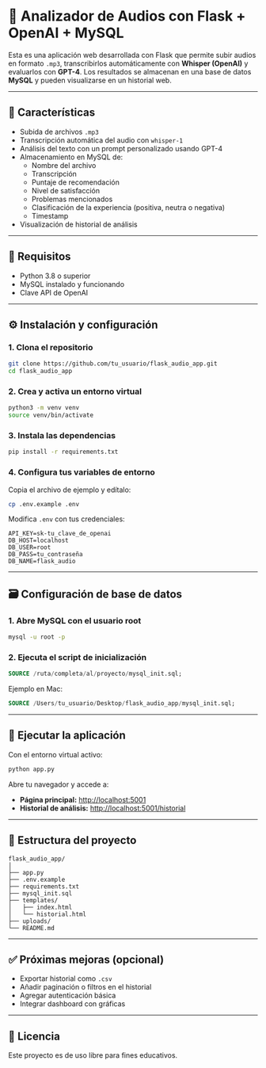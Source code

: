 # 🧠 Analizador de Audios con Flask + OpenAI + MySQL

Esta es una aplicación web desarrollada con Flask que permite subir audios en formato `.mp3`, transcribirlos automáticamente con **Whisper (OpenAI)** y evaluarlos con **GPT-4**. Los resultados se almacenan en una base de datos **MySQL** y pueden visualizarse en un historial web.

---

## 🚀 Características

- Subida de archivos `.mp3`
- Transcripción automática del audio con `whisper-1`
- Análisis del texto con un prompt personalizado usando GPT-4
- Almacenamiento en MySQL de:
  - Nombre del archivo
  - Transcripción
  - Puntaje de recomendación
  - Nivel de satisfacción
  - Problemas mencionados
  - Clasificación de la experiencia (positiva, neutra o negativa)
  - Timestamp
- Visualización de historial de análisis

---

## 🧰 Requisitos

- Python 3.8 o superior
- MySQL instalado y funcionando
- Clave API de OpenAI

---

## ⚙️ Instalación y configuración

### 1. Clona el repositorio

```bash
git clone https://github.com/tu_usuario/flask_audio_app.git
cd flask_audio_app
```

### 2. Crea y activa un entorno virtual

```bash
python3 -m venv venv
source venv/bin/activate
```

### 3. Instala las dependencias

```bash
pip install -r requirements.txt
```

### 4. Configura tus variables de entorno

Copia el archivo de ejemplo y edítalo:

```bash
cp .env.example .env
```

Modifica `.env` con tus credenciales:

```env
API_KEY=sk-tu_clave_de_openai
DB_HOST=localhost
DB_USER=root
DB_PASS=tu_contraseña
DB_NAME=flask_audio
```

---

## 🗃️ Configuración de base de datos

### 1. Abre MySQL con el usuario root

```bash
mysql -u root -p
```

### 2. Ejecuta el script de inicialización

```sql
SOURCE /ruta/completa/al/proyecto/mysql_init.sql;
```

Ejemplo en Mac:

```sql
SOURCE /Users/tu_usuario/Desktop/flask_audio_app/mysql_init.sql;
```

---

## 🏃 Ejecutar la aplicación

Con el entorno virtual activo:

```bash
python app.py
```

Abre tu navegador y accede a:

- **Página principal:** [http://localhost:5001](http://localhost:5001)
- **Historial de análisis:** [http://localhost:5001/historial](http://localhost:5001/historial)

---

## 📝 Estructura del proyecto

```
flask_audio_app/
│
├── app.py
├── .env.example
├── requirements.txt
├── mysql_init.sql
├── templates/
│   ├── index.html
│   └── historial.html
├── uploads/
└── README.md
```

---

## ✅ Próximas mejoras (opcional)

- Exportar historial como `.csv`
- Añadir paginación o filtros en el historial
- Agregar autenticación básica
- Integrar dashboard con gráficas

---

## 📄 Licencia

Este proyecto es de uso libre para fines educativos.